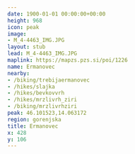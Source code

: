 ```yaml
---
date: 1900-01-01 00:00:00+00:00
height: 968
icon: peak
image:
- M_4-4463_IMG.JPG
layout: stub
lead: M_4-4463_IMG.JPG
maplink: https://mapzs.pzs.si/poi/1226
name: Ermanovec
nearby:
- /biking/trebijaermanovec
- /hikes/slajka
- /hikes/bevkovvrh
- /hikes/mrzlivrh_ziri
- /biking/mrzlivrhziri
peak: 46.101523,14.063172
region: gorenjska
title: Ermanovec
x: 428
y: 106
---
```


